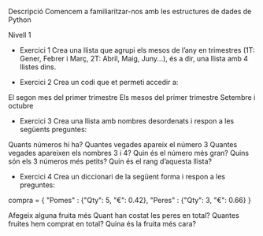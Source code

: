 Descripció
Comencem a familiaritzar-nos amb les estructures de dades de Python

Nivell 1
- Exercici 1
Crea una llista que agrupi els mesos de l’any en trimestres (1T: Gener, Febrer i Març, 2T: Abril, Maig, Juny...), és a dir, una llista amb 4 llistes dins.

- Exercici 2
Crea un codi que et permeti accedir a:

El segon mes del primer trimestre
Els mesos del primer trimestre
Setembre i octubre
- Exercici 3
Crea una llista amb nombres desordenats i respon a les següents preguntes:

Quants números hi ha?
Quantes vegades apareix el número 3
Quantes vegades apareixen els nombres 3 i 4?
Quin és el número més gran?
Quins són els 3 números més petits?
Quin és el rang d’aquesta llista?
- Exercici 4
Crea un diccionari de la següent forma i respon a les preguntes:

compra = { "Pomes" : {"Qty": 5, "€": 0.42}, "Peres" : {"Qty": 3, "€": 0.66} }

Afegeix alguna fruita més
Quant han costat les peres en total?
Quantes fruites hem comprat en total?
Quina és la fruita més cara?
